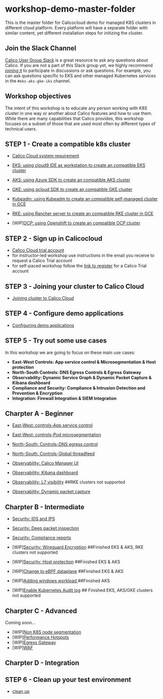 # workshop-demo-master-folder
This is the master folder for Calicocloud demo for managed K8S clusters in different cloud platform. Every platform will have a separate folder with similar content, yet different installation steps for initizing the cluster. 

## Join the Slack Channel

[Calico User Group Slack](https://slack.projectcalico.org/) is a great resource to ask any questions about Calico. If you are not a part of this Slack group yet, we highly recommend [joining it](https://slack.projectcalico.org/) to participate in discussions or ask questions. For example, you can ask questions specific to EKS and other managed Kubernetes services in the `#eks-aks-gke-iks` channel.

## Workshop objectives

The intent of this workshop is to educate any person working with K8S cluster in one way or another about Calico features and how to use them. While there are many capabilities that Calico provides, this workshop focuses on a subset of those that are used most often by different types of technical users.


## STEP 1 - Create a compatible k8s cluster 

  - [Calico Cloud system requirement](https://docs.calicocloud.io/get-started/connect/)
  - [EKS: using cloud9 IDE as workstation to create an compatible EKS cluster](modules/creating-eks-cluster.md)
  - [AKS: using Azure SDK to create an compatible AKS cluster](modules/creating-aks-cluster.md)
  - [GKE: using gcloud SDK to create an compatible GKE cluster](modules/creating-gke-cluster.md)

  - [Kubeadm: using Kubeadm to create an compatible self-managed cluster in GCE](modules/creating-kubeadm-cluster.md)
  - [RKE: using Rancher server to create an compatible RKE cluster in GCE](modules/creating-rke-cluster.md)
  - [WIP][OCP: using Openshift to create an compatible OCP cluster](modules/creating-ocp-cluster.md)


## STEP 2 - Sign up in Calicocloud  

  - [Calico Cloud trial account](https://www.calicocloud.io/home/)
  - for instructor-led workshop use instructions in the email you receive to request a Calico Trial account
  - for self-paced workshop follow the [link to register](https://www.calicocloud.io/home) for a Calico Trial account

## STEP 3 - Joining your cluster to Calico Cloud

  - [Joining cluster to Calico Cloud](modules/joining-calico-cloud.md)


## STEP 4 - Configure demo applications

  - [Configuring demo applications](modules/configuring-demo-apps.md)

## STEP 5 - Try out some use cases

In this workshop we are going to focus on these main use cases:


- **East-West Controls: App service control & Microsegmentation & Host protection**
- **North-South Controls: DNS Egress Controls & Egress Gateway**
- **Observability: Dynamic Service Graph & Dynamic Packet Capture & Kibana dashboard**
- **Compliance and Security: Compliance & Intrusion Detection and Prevention & Encryption**
- **Integration: Firewall Integration & SIEM Integration**

## Charpter A - Beginner

- [East-West: controls-App service control](modules/app-service-control.md)
- [East-West: controls-Pod microsegmentation](modules/pod-microsegmentation.md)
- [North-South: Controls-DNS egress control](modules/dns-egress-controls.md)
- [North-South: Controls-Global threadfeed](modules/global-threadfeed.md)

- [Observability: Calico Manager UI](modules/manager-ui.md)
- [Observability: Kibana dashboard](modules/kibana-dashboard.md)
- [Observability: L7 visibility](modules/enable-l7-visibility.md) ##RKE clusters not supported
- [Observability: Dynamic packet capture](modules/dynamic-packet-capture.md) 

## Charpter B - Intermediate

- [Security: IDS and IPS](modules/intrusion-detection-protection.md)
- [Security: Deep packet inspection](modules/deep-packet-inspection.md) 
- [Security: Compliance reports](modules/compliance-reports.md) 
- [WIP][Security: Wireguard Encryption](modules/encryption.md) ##Finished EKS & AKS, RKE clusters not supported
- [WIP][Security: Host protection](modules/host-protection.md) ##Finished EKS & AKS

- [WIP][Change to eBPF dataplane](modules/ebpf-dataplane.md) ##Finished EKS & AKS
- [WIP][Adding windows workload ](modules/windows-workload.md) ##Finished AKS
- [WIP][Enable Kubernetes Audit log](modules/audit-log.md) ## Finished EKS, AKS/GKE clusters not supported


## Charpter C - Advanced
Coming soon...
- [WIP][Non K8S node segmentation](modules/non-k8s-node-segmentation.md)
- [WIP][Performance Hotspots](modules/performance-hotspots.md) 
- [WIP][Egress Gateway](modules/egress-gateway.md) 
- [WIP][WAF](modules/waf.md)


## Charpter D - Integration


## STEP 6 - Clean up your test environment

- [clean up](modules/clean-up.md)